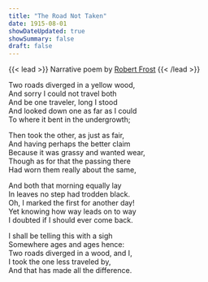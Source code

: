 ```yaml
---
title: "The Road Not Taken"
date: 1915-08-01
showDateUpdated: true
showSummary: false
draft: false
---
```



{{< lead >}}
Narrative poem by [Robert Frost](https://www.theatlantic.com/magazine/archive/1915/08/a-group-of-poems/306620/)
{{< /lead >}}

Two roads diverged in a yellow wood, <br>
And sorry I could not travel both<br>
And be one traveler, long I stood<br>
And looked down one as far as I could<br>
To where it bent in the undergrowth;

Then took the other, as just as fair,<br>
And having perhaps the better claim<br>
Because it was grassy and wanted wear,<br>
Though as for that the passing there<br>
Had worn them really about the same,

And both that morning equally lay<br>
In leaves no step had trodden black.<br>
Oh, I marked the first for another day!<br>
Yet knowing how way leads on to way<br>
I doubted if I should ever come back.

I shall be telling this with a sigh<br>
Somewhere ages and ages hence:<br>
Two roads diverged in a wood, and I,<br>
I took the one less traveled by,<br>
And that has made all the difference.